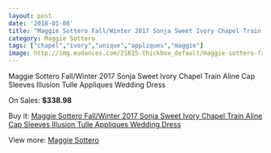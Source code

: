 ```yaml
---
layout: post
date: '2018-01-08'
title: "Maggie Sottero Fall/Winter 2017 Sonja Sweet Ivory Chapel Train Aline Cap Sleeves Illusion Tulle Appliques Wedding Dress"
category: Maggie Sottero
tags: ["chapel","ivory","unique","appliques","maggie"]
image: http://img.eudances.com/21815-thickbox_default/maggie-sottero-fall-winter-2017-sonja-sweet-ivory-chapel-train-aline-cap-sleeves-illusion-tulle-appliques-wedding-dress.jpg
---
```

Maggie Sottero Fall/Winter 2017 Sonja Sweet Ivory Chapel Train Aline Cap Sleeves Illusion Tulle Appliques Wedding Dress

On Sales: **$338.98**
<a href="https://www.eudances.com/en/maggie-sottero/6892-maggie-sottero-fall-winter-2017-sonja-sweet-ivory-chapel-train-aline-cap-sleeves-illusion-tulle-appliques-wedding-dress.html"><amp-img layout="responsive" width="600" height="600" src="//img.eudances.com/21815-thickbox_default/maggie-sottero-fall-winter-2017-sonja-sweet-ivory-chapel-train-aline-cap-sleeves-illusion-tulle-appliques-wedding-dress.jpg" alt="Maggie Sottero Fall/Winter 2017 Sonja Sweet Ivory Chapel Train Aline Cap Sleeves Illusion Tulle Appliques Wedding Dress 0" /></a>
<a href="https://www.eudances.com/en/maggie-sottero/6892-maggie-sottero-fall-winter-2017-sonja-sweet-ivory-chapel-train-aline-cap-sleeves-illusion-tulle-appliques-wedding-dress.html"><amp-img layout="responsive" width="600" height="600" src="//img.eudances.com/21820-thickbox_default/maggie-sottero-fall-winter-2017-sonja-sweet-ivory-chapel-train-aline-cap-sleeves-illusion-tulle-appliques-wedding-dress.jpg" alt="Maggie Sottero Fall/Winter 2017 Sonja Sweet Ivory Chapel Train Aline Cap Sleeves Illusion Tulle Appliques Wedding Dress 1" /></a>
<a href="https://www.eudances.com/en/maggie-sottero/6892-maggie-sottero-fall-winter-2017-sonja-sweet-ivory-chapel-train-aline-cap-sleeves-illusion-tulle-appliques-wedding-dress.html"><amp-img layout="responsive" width="600" height="600" src="//img.eudances.com/21819-thickbox_default/maggie-sottero-fall-winter-2017-sonja-sweet-ivory-chapel-train-aline-cap-sleeves-illusion-tulle-appliques-wedding-dress.jpg" alt="Maggie Sottero Fall/Winter 2017 Sonja Sweet Ivory Chapel Train Aline Cap Sleeves Illusion Tulle Appliques Wedding Dress 2" /></a>
<a href="https://www.eudances.com/en/maggie-sottero/6892-maggie-sottero-fall-winter-2017-sonja-sweet-ivory-chapel-train-aline-cap-sleeves-illusion-tulle-appliques-wedding-dress.html"><amp-img layout="responsive" width="600" height="600" src="//img.eudances.com/21818-thickbox_default/maggie-sottero-fall-winter-2017-sonja-sweet-ivory-chapel-train-aline-cap-sleeves-illusion-tulle-appliques-wedding-dress.jpg" alt="Maggie Sottero Fall/Winter 2017 Sonja Sweet Ivory Chapel Train Aline Cap Sleeves Illusion Tulle Appliques Wedding Dress 3" /></a>
<a href="https://www.eudances.com/en/maggie-sottero/6892-maggie-sottero-fall-winter-2017-sonja-sweet-ivory-chapel-train-aline-cap-sleeves-illusion-tulle-appliques-wedding-dress.html"><amp-img layout="responsive" width="600" height="600" src="//img.eudances.com/21817-thickbox_default/maggie-sottero-fall-winter-2017-sonja-sweet-ivory-chapel-train-aline-cap-sleeves-illusion-tulle-appliques-wedding-dress.jpg" alt="Maggie Sottero Fall/Winter 2017 Sonja Sweet Ivory Chapel Train Aline Cap Sleeves Illusion Tulle Appliques Wedding Dress 4" /></a>
<a href="https://www.eudances.com/en/maggie-sottero/6892-maggie-sottero-fall-winter-2017-sonja-sweet-ivory-chapel-train-aline-cap-sleeves-illusion-tulle-appliques-wedding-dress.html"><amp-img layout="responsive" width="600" height="600" src="//img.eudances.com/21816-thickbox_default/maggie-sottero-fall-winter-2017-sonja-sweet-ivory-chapel-train-aline-cap-sleeves-illusion-tulle-appliques-wedding-dress.jpg" alt="Maggie Sottero Fall/Winter 2017 Sonja Sweet Ivory Chapel Train Aline Cap Sleeves Illusion Tulle Appliques Wedding Dress 5" /></a>

Buy it: [Maggie Sottero Fall/Winter 2017 Sonja Sweet Ivory Chapel Train Aline Cap Sleeves Illusion Tulle Appliques Wedding Dress](https://www.eudances.com/en/maggie-sottero/6892-maggie-sottero-fall-winter-2017-sonja-sweet-ivory-chapel-train-aline-cap-sleeves-illusion-tulle-appliques-wedding-dress.html "Maggie Sottero Fall/Winter 2017 Sonja Sweet Ivory Chapel Train Aline Cap Sleeves Illusion Tulle Appliques Wedding Dress")

View more: [Maggie Sottero](https://www.eudances.com/en/107-maggie-sottero "Maggie Sottero")